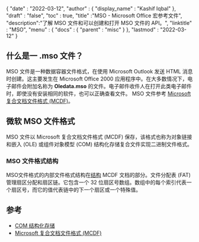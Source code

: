 {
  "date" : "2022-03-12",
  "author" : {
    "display_name" : "Kashif Iqbal"
},
  "draft" : "false",
  "toc" : true,
  "title" :"MSO - Microsoft Office 宏参考文件",
  "description":"了解 MSO 文件和可以创建和打开 MSO 文件的 API。",
  "linktitle" : "MSO",
  "menu" : {
    "docs" : {
      "parent" : "misc"
}
},
  "lastmod" : "2022-03-12"
}

## 什么是一 .mso 文件？

MSO 文件是一种数据容器文件格式，在使用 Microsoft Outlook 发送 HTML 消息时创建。这主要发生在 Microsoft Office 2000 应用程序中。在大多数情况下，电子邮件会附加名称为 **Oledata.mso** 的文件。电子邮件收件人在打开此类电子邮件时，即使没有安装相同的软件，也可以正确查看文件。 MSO 文件参考 [Microsoft 复合文档文件格式 (MCDF)](https://learn.microsoft.com/en-us/openspecs/windows_protocols/ms-cfb/53989ce4-7b05-4f8d-829b-d08d6148375b)。

## 微软 MSO 文件格式

MSO 文件以 Microsoft 复合文档文件格式 (MCDF) 保存，该格式也称为对象链接和嵌入 (OLE) 或组件对象模型 (COM) 结构化存储复合文件实现二进制文件格式。

### MSO 文件格式结构

MSO文件格式的内部文件格式结构在[结构](https://learn.microsoft.com/en-us/openspecs/windows_protocols/ms-cfb/28488197-8193-49d7-84d8-dfd692418ccd ) MCDF 文档的部分。文件分配表 (FAT) 管理扇区分配和扇区链。它包含一个 32 位扇区号数组。数组中的每个索引代表一个扇区号，而它的值代表链中的下一个扇区或一个特殊值。

## 参考

* [COM 结构化存储](https://en.wikipedia.org/wiki/COM_Structured_Storage)
* [Microsoft 复合文档文件格式 (MCDF)](https://learn.microsoft.com/en-us/openspecs/windows_protocols/ms-cfb/53989ce4-7b05-4f8d-829b-d08d6148375b)

